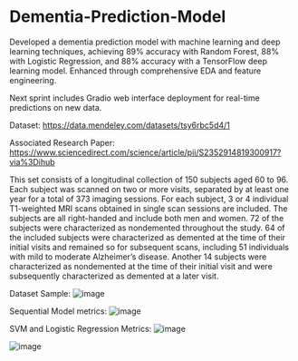 # Dementia-Prediction-Model

Developed a dementia prediction model with machine learning and deep learning techniques, 
achieving 89% accuracy with Random Forest, 88% with Logistic Regression, and 88% accuracy 
with a TensorFlow deep learning model. Enhanced through comprehensive EDA and feature engineering.

Next sprint includes Gradio web interface deployment for real-time predictions on new data.

Dataset:
https://data.mendeley.com/datasets/tsy6rbc5d4/1

Associated Research Paper:
https://www.sciencedirect.com/science/article/pii/S2352914819300917?via%3Dihub

This set consists of a longitudinal collection of 150 subjects aged 60 to 96. Each subject was scanned on two or more visits, separated by at least one year for a total of 373 imaging sessions. For each subject, 3 or 4 individual T1-weighted MRI scans obtained in single scan sessions are included. The subjects are all right-handed and include both men and women. 72 of the subjects were characterized as nondemented throughout the study. 64 of the included subjects were characterized as demented at the time of their initial visits and remained so for subsequent scans, including 51 individuals with mild to moderate Alzheimer’s disease. Another 14 subjects were characterized as nondemented at the time of their initial visit and were subsequently characterized as demented at a later visit.

Dataset Sample:
![image](https://github.com/aliasgar-saria/Dementia-Prediction-Model/assets/54890369/a2c7cc93-8586-44a9-8d05-f00b7c152f97)

Sequential Model metrics:
![image](https://github.com/aliasgar-saria/Dementia-Prediction-Model/assets/54890369/c67049d5-cfc6-4578-a1f7-b7d90d5c723c)

SVM and Logistic Regression Metrics:
![image](https://github.com/aliasgar-saria/Dementia-Prediction-Model/assets/54890369/03dc8def-2e93-417f-9488-681444272991)

![image](https://github.com/aliasgar-saria/Dementia-Prediction-Model/assets/54890369/22aa31cc-cda8-4d51-affb-61d0fc954597)



